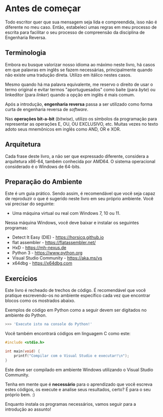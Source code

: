 # Antes de começar

Todo escritor quer que sua mensagem seja lida e compreendida, isso não é diferente no meu caso. Então, estabeleci umas regras em meu processo de escrita para facilitar o seu processo de compreensão da disciplina de Engenharia Reversa.

## Terminologia

Embora eu busque valorizar nosso idioma ao máximo neste livro, há casos em que palavras em inglês se fazem necessárias, principalmente quando não existe uma tradução direta. Utilizo em itálico nestes casos.

Mesmo quando há ma palavra equivalente, me reservo o direito de usar o termo original e evitar termos "aportuguesados" como baite (para _byte_) ou linkeditor (para _linker_) quando a opção em inglês é mais comum.

Após a introdução, **engenharia reversa** passa a ser utilizado como forma curta de engenharia reversa de _software_.

Nas **operações bit-a-bit** (_bitwise_), utilizo os símbolos da programação para representar as operações E, OU, OU EXCLUSIVO, etc. Muitas vezes no texto adoto seus mnemônicos em inglês como AND, OR e XOR.

## Arquitetura

Cada frase deste livro, a não ser que expressado diferente, considera a arquitetura x86-64, também conhecida por AMD64. O sistema operacional considerado é o Windows de 64-bits.

## Preparação do Ambiente

Este é um guia prático. Sendo assim, é recomendável que você seja capaz de reproduzir o que é sugerido neste livro em seu próprio ambiente. Você vai precisar do seguinte:

* Uma máquina virtual ou real com Windows 7, 10 ou 11.

Nessa máquina Windows, você deve baixar e instalar os seguintes programas:

* Detect It Easy (DIE) - https://horsicq.github.io
* flat assembler - https://flatassembler.net/
* HxD - https://mh-nexus.de
* Python 3 - https://www.python.org
* Visual Studio Community - https://aka.ms/vs
* x64dbg - https://x64dbg.com

## Exercícios

Este livro é recheado de trechos de código. É recomendável que você pratique escrevendo-os no ambiente específico cada vez que encontrar blocos como os mostrados abaixo.

Exemplos de código em Python como a seguir devem ser digitados no ambiente do Python.

```python
>>> 'Execute isto na console do Python!'
```

Você também encontrará códigos em linguagem C como este:

```c
#include <stdio.h>

int main(void) {
    printf("Compilar com o Visual Studio e executar!\n");
}
```

Este deve ser compilado em ambiente Windows utilizando o Visual Studio Community.

Tenha em mente que é **necessário** para o aprendizado que você escreva estes códigos, os execute e analise seus resultados, certo? É para o seu próprio bem. :)

Enquanto instala os programas necessários, vamos seguir para a introdução ao assunto!

